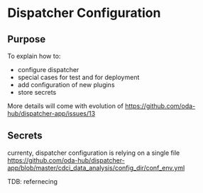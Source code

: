 # Dispatcher Configuration

## Purpose

To explain how to:
* configure dispatcher
* special cases for test and for deployment
* add configuration of new plugins
* store secrets

More details will come with evolution of https://github.com/oda-hub/dispatcher-app/issues/13

## Secrets

currenty, dispatcher configuration is relying on a single file https://github.com/oda-hub/dispatcher-app/blob/master/cdci_data_analysis/config_dir/conf_env.yml

TDB: refernecing 
